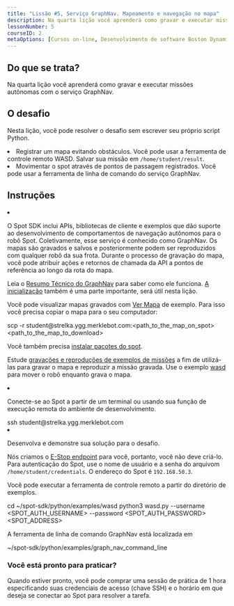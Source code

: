 ```yaml
---
title: "Lissão #5, Serviço GraphNav. Mapeamento e navegação no mapa"
description: Na quarta lição você aprenderá como gravar e executar missões autônomas com o serviço GraphNav.
lessonNumber: 5
courseID: 2
metaOptions: [Cursos on-line, Desenvolvimento de software Boston Dynamics Spot]
---
```



<section class="container__reg">

## Do que se trata?

Na quarta lição você aprenderá como gravar e executar missões autônomas com o serviço GraphNav.

</section>


<section class="container__reg">

## O desafio

Nesta lição, você pode resolver o desafio sem escrever seu próprio script Python.

<List type="numbers">
<li>Registrar um mapa evitando obstáculos. Você pode usar a ferramenta de controle remoto WASD. Salvar sua missão em <code>/home/student/result</code>.</li>
<li>Movimentar o spot através de pontos de passagem registrados. Você pode usar a ferramenta de linha de comando do serviço GraphNav.</li>
</List>

</section>

<section class="container__reg">

## Instruções

<List type="numbers">

<li>

O Spot SDK inclui APIs, bibliotecas de cliente e exemplos que dão suporte ao desenvolvimento de comportamentos de navegação autônomos para o robô Spot. Coletivamente, esse serviço é conhecido como GraphNav. Os mapas são gravados e salvos e posteriormente podem ser reproduzidos com qualquer robô da sua frota. Durante o processo de gravação do mapa, você pode atribuir ações e retornos de chamada da API a pontos de referência ao longo da rota do mapa.

Leia o [Resumo Técnico do GraphNav](https://dev.bostondynamics.com/docs/concepts/autonomy/graphnav_tech_summary) para saber como ele funciona. [A inicialização](https://dev.bostondynamics.com/docs/concepts/autonomy/initialization) também é uma parte importante, será útil nesta lição.

Você pode visualizar mapas gravados com [Ver Mapa](https://github.com/boston-dynamics/spot-sdk/tree/master/python/examples/graph_nav_view_map) de exemplo. Para isso você precisa copiar o mapa para o seu computador:

<lessonCodeWrapper language="python" codeClass="big-code">
scp -r student@strelka.ygg.merklebot.com:&lt;path_to_the_map_on_spot&gt; &lt;path_to_the_map_to_download&gt;
</lessonCodeWrapper>

Você também precisa [instalar pacotes do spot](https://github.com/boston-dynamics/spot-sdk/blob/master/docs/python/quickstart.md#install-spot-python-package).

Estude [gravações e reproduções de exemplos de missões](https://github.com/boston-dynamics/spot-sdk/tree/master/python/examples/graph_nav_command_line) a fim de utilizá-las para gravar o mapa e reproduzir a missão gravada. Use o exemplo [wasd](https://github.com/boston-dynamics/spot-sdk/tree/master/python/examples/wasd) para mover o robô enquanto grava o mapa.

</li>

<li>

Conecte-se ao Spot a partir de um terminal ou usando sua função de execução remota do ambiente de desenvolvimento.

<lessonCodeWrapper language="bash">
ssh student@strelka.ygg.merklebot.com
</lessonCodeWrapper>

</li>

<li>

Desenvolva e demonstre sua solução para o desafio.

Nós criamos o [E-Stop endpoint](https://dev.bostondynamics.com/python/examples/estop/readme) para você, portanto, você não deve criá-lo. Para autenticação do Spot, use o nome de usuário e a senha do arquivom <code>/home/student/credentials</code>. O endereço do Spot é <code>192.168.50.3</code>.

Você pode executar a ferramenta de controle remoto a partir do diretório de exemplos.

<lessonCodeWrapper language="bash">
cd ~/spot-sdk/python/examples/wasd
python3 wasd.py --username &lt;SPOT_AUTH_USERNAME&gt; --password &lt;SPOT_AUTH_PASSWORD&gt; &lt;SPOT_ADDRESS&gt;
</lessonCodeWrapper>

A ferramenta de linha de comando GraphNav está localizada em

<lessonCodeWrapper language="bash">
~/spot-sdk/python/examples/graph_nav_command_line
</lessonCodeWrapper>

</li>

</List>
</section>

<section class="container__reg">

### Você está pronto para praticar?

Quando estiver pronto, você pode comprar uma sessão de prática de 1 hora especificando suas credenciais de acesso (chave SSH) e o horário em que deseja se conectar ao Spot para resolver a tarefa.

##### <LessonButtonLink src="https://dapp.spot-sdk.education/#/checkout" text="Alugue uma vaga" />

</section>